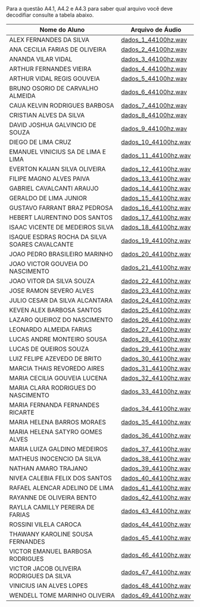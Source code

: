 Para a questão A4.1, A4.2 e A4.3 para saber qual arquivo você deve decodifiar consulte a tabela abaixo.

| Nome do Aluno                                 | Arquivo de Áudio                                             |
|-----------------------------------------------|--------------------------------------------------------------|
| ALEX FERNANDES DA SILVA                       | [dados_1_44100hz.wav](dados_codificados/dados_1_44100hz.wav)   |
| ANA CECILIA FARIAS DE OLIVEIRA                | [dados_2_44100hz.wav](dados_codificados/dados_2_44100hz.wav)   |
| ANANDA VILAR VIDAL                            | [dados_3_44100hz.wav](dados_codificados/dados_3_44100hz.wav)   |
| ARTHUR FERNANDES VIEIRA                       | [dados_4_44100hz.wav](dados_codificados/dados_4_44100hz.wav)   |
| ARTHUR VIDAL REGIS GOUVEIA                    | [dados_5_44100hz.wav](dados_codificados/dados_5_44100hz.wav)   |
| BRUNO OSORIO DE CARVALHO ALMEIDA              | [dados_6_44100hz.wav](dados_codificados/dados_6_44100hz.wav)   |
| CAUA KELVIN RODRIGUES BARBOSA                 | [dados_7_44100hz.wav](dados_codificados/dados_7_44100hz.wav)   |
| CRISTIAN ALVES DA SILVA                       | [dados_8_44100hz.wav](dados_codificados/dados_8_44100hz.wav)   |
| DAVID JOSHUA GALVINCIO DE SOUZA               | [dados_9_44100hz.wav](dados_codificados/dados_9_44100hz.wav)   |
| DIEGO DE LIMA CRUZ                            | [dados_10_44100hz.wav](dados_codificados/dados_10_44100hz.wav) |
| EMANUEL VINICIUS SA DE LIMA E LIMA             | [dados_11_44100hz.wav](dados_codificados/dados_11_44100hz.wav) |
| EVERTON KAUAN SILVA OLIVEIRA                  | [dados_12_44100hz.wav](dados_codificados/dados_12_44100hz.wav) |
| FILIPE MAGNO ALVES PAIVA                      | [dados_13_44100hz.wav](dados_codificados/dados_13_44100hz.wav) |
| GABRIEL CAVALCANTI ARAUJO                     | [dados_14_44100hz.wav](dados_codificados/dados_14_44100hz.wav) |
| GERALDO DE LIMA JUNIOR                        | [dados_15_44100hz.wav](dados_codificados/dados_15_44100hz.wav) |
| GUSTAVO FARRANT BRAZ PEDROSA                  | [dados_16_44100hz.wav](dados_codificados/dados_16_44100hz.wav) |
| HEBERT LAURENTINO DOS SANTOS                  | [dados_17_44100hz.wav](dados_codificados/dados_17_44100hz.wav) |
| ISAAC VICENTE DE MEDEIROS SILVA                | [dados_18_44100hz.wav](dados_codificados/dados_18_44100hz.wav) |
| ISAQUE ESDRAS ROCHA DA SILVA SOARES CAVALCANTE | [dados_19_44100hz.wav](dados_codificados/dados_19_44100hz.wav) |
| JOAO PEDRO BRASILEIRO MARINHO                 | [dados_20_44100hz.wav](dados_codificados/dados_20_44100hz.wav) |
| JOAO VICTOR GOUVEIA DO NASCIMENTO             | [dados_21_44100hz.wav](dados_codificados/dados_21_44100hz.wav) |
| JOAO VITOR DA SILVA SOUZA                     | [dados_22_44100hz.wav](dados_codificados/dados_22_44100hz.wav) |
| JOSE RAMON SEVERO ALVES                       | [dados_23_44100hz.wav](dados_codificados/dados_23_44100hz.wav) |
| JULIO CESAR DA SILVA ALCANTARA                | [dados_24_44100hz.wav](dados_codificados/dados_24_44100hz.wav) |
| KEVEN ALEX BARBOSA SANTOS                     | [dados_25_44100hz.wav](dados_codificados/dados_25_44100hz.wav) |
| LAZARO QUEIROZ DO NASCIMENTO                  | [dados_26_44100hz.wav](dados_codificados/dados_26_44100hz.wav) |
| LEONARDO ALMEIDA FARIAS                       | [dados_27_44100hz.wav](dados_codificados/dados_27_44100hz.wav) |
| LUCAS ANDRE MONTEIRO SOUSA                    | [dados_28_44100hz.wav](dados_codificados/dados_28_44100hz.wav) |
| LUCAS DE QUEIROS SOUZA                        | [dados_29_44100hz.wav](dados_codificados/dados_29_44100hz.wav) |
| LUIZ FELIPE AZEVEDO DE BRITO                  | [dados_30_44100hz.wav](dados_codificados/dados_30_44100hz.wav) |
| MARCIA THAIS REVOREDO AIRES                   | [dados_31_44100hz.wav](dados_codificados/dados_31_44100hz.wav) |
| MARIA CECILIA GOUVEIA LUCENA                  | [dados_32_44100hz.wav](dados_codificados/dados_32_44100hz.wav) |
| MARIA CLARA RODRIGUES DO NASCIMENTO           | [dados_33_44100hz.wav](dados_codificados/dados_33_44100hz.wav) |
| MARIA FERNANDA FERNANDES RICARTE              | [dados_34_44100hz.wav](dados_codificados/dados_34_44100hz.wav) |
| MARIA HELENA BARROS MORAES                    | [dados_35_44100hz.wav](dados_codificados/dados_35_44100hz.wav) |
| MARIA HELENA SATYRO GOMES ALVES               | [dados_36_44100hz.wav](dados_codificados/dados_36_44100hz.wav) |
| MARIA LUIZA GALDINO MEDEIROS                  | [dados_37_44100hz.wav](dados_codificados/dados_37_44100hz.wav) |
| MATHEUS INOCENCIO DA SILVA                    | [dados_38_44100hz.wav](dados_codificados/dados_38_44100hz.wav) |
| NATHAN AMARO TRAJANO                          | [dados_39_44100hz.wav](dados_codificados/dados_39_44100hz.wav) |
| NIVEA CALEBIA FELIX DOS SANTOS                | [dados_40_44100hz.wav](dados_codificados/dados_40_44100hz.wav) |
| RAFAEL ALENCAR ADELINO DE LIMA                | [dados_41_44100hz.wav](dados_codificados/dados_41_44100hz.wav) |
| RAYANNE DE OLIVEIRA BENTO                    | [dados_42_44100hz.wav](dados_codificados/dados_42_44100hz.wav) |
| RAYLLA CAMILLY PEREIRA DE FARIAS              | [dados_43_44100hz.wav](dados_codificados/dados_43_44100hz.wav) |
| ROSSINI VILELA CAROCA                         | [dados_44_44100hz.wav](dados_codificados/dados_44_44100hz.wav) |
| THAWANY KAROLINE SOUSA FERNANDES              | [dados_45_44100hz.wav](dados_codificados/dados_45_44100hz.wav) |
| VICTOR EMANUEL BARBOSA RODRIGUES              | [dados_46_44100hz.wav](dados_codificados/dados_46_44100hz.wav) |
| VICTOR JACOB OLIVEIRA RODRIGUES DA SILVA       | [dados_47_44100hz.wav](dados_codificados/dados_47_44100hz.wav) |
| VINICIUS IAN ALVES LOPES                      | [dados_48_44100hz.wav](dados_codificados/dados_48_44100hz.wav) |
| WENDELL TOME MARINHO OLIVEIRA                 | [dados_49_44100hz.wav](dados_codificados/dados_49_44100hz.wav) |